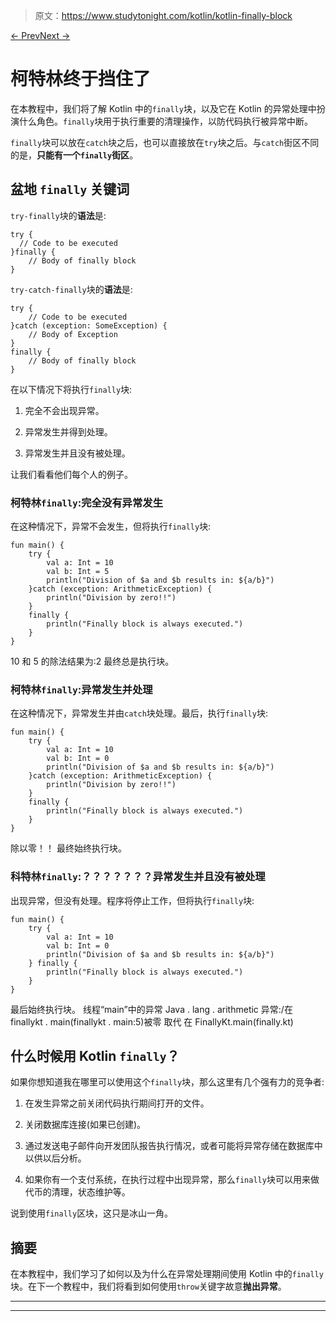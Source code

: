 > 原文：<https://www.studytonight.com/kotlin/kotlin-finally-block>

[← Prev](/kotlin/kotlin-nested-try-catch "Kotlin Nested try-catch")[Next →](/kotlin/kotlin-throw-keyword "Kotlin throw Keyword")

# 柯特林终于挡住了

在本教程中，我们将了解 Kotlin 中的`finally`块，以及它在 Kotlin 的异常处理中扮演什么角色。`finally`块用于执行重要的清理操作，以防代码执行被异常中断。

`finally`块可以放在`catch`块之后，也可以直接放在`try`块之后。与`catch`街区不同的是，**只能有一个`finally`街区**。

## 盆地 `finally` 关键词

`try-finally`块的**语法**是:

```
try {
  // Code to be executed  
}finally {
    // Body of finally block
}
```

`try-catch-finally`块的**语法**是:

```
try {
    // Code to be executed
}catch (exception: SomeException) {
    // Body of Exception
}
finally { 
    // Body of finally block
}
```

在以下情况下将执行`finally`块:

1.  完全不会出现异常。

2.  异常发生并得到处理。

3.  异常发生并且没有被处理。

让我们看看他们每个人的例子。

### 柯特林`finally`:完全没有异常发生

在这种情况下，异常不会发生，但将执行`finally`块:

```
fun main() {
    try {
        val a: Int = 10
        val b: Int = 5
        println("Division of $a and $b results in: ${a/b}")
    }catch (exception: ArithmeticException) {
        println("Division by zero!!")
    }
    finally {
        println("Finally block is always executed.")
    }
}
```

10 和 5 的除法结果为:2
最终总是执行块。

### 柯特林`finally`:异常发生并处理

在这种情况下，异常发生并由`catch`块处理。最后，执行`finally`块:

```
fun main() {
    try {
        val a: Int = 10
        val b: Int = 0
        println("Division of $a and $b results in: ${a/b}")
    }catch (exception: ArithmeticException) {
        println("Division by zero!!")
    }
    finally {
        println("Finally block is always executed.")
    }
}
```

除以零！！
最终始终执行块。

### 科特林`finally`:？？？？？？？异常发生并且没有被处理

出现异常，但没有处理。程序将停止工作，但将执行`finally`块:

```
fun main() {
    try {
        val a: Int = 10
        val b: Int = 0
        println("Division of $a and $b results in: ${a/b}")
    } finally {
        println("Finally block is always executed.")
    }
}
```

最后始终执行块。
线程“main”中的异常 Java . lang . arithmetic 异常:/在 finallykt . main(finallykt . main:5)被零
取代
在 FinallyKt.main(finally.kt)

## 什么时候用 Kotlin `finally`？

如果你想知道我在哪里可以使用这个`finally`块，那么这里有几个强有力的竞争者:

1.  在发生异常之前关闭代码执行期间打开的文件。

2.  关闭数据库连接(如果已创建)。

3.  通过发送电子邮件向开发团队报告执行情况，或者可能将异常存储在数据库中以供以后分析。

4.  如果你有一个支付系统，在执行过程中出现异常，那么`finally`块可以用来做代币的清理，状态维护等。

说到使用`finally`区块，这只是冰山一角。

## 摘要

在本教程中，我们学习了如何以及为什么在异常处理期间使用 Kotlin 中的`finally`块。在下一个教程中，我们将看到如何使用`throw`关键字故意**抛出异常**。

* * *

* * *
